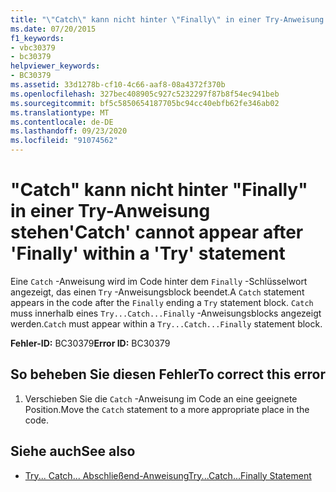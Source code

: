 ```yaml
---
title: "\"Catch\" kann nicht hinter \"Finally\" in einer Try-Anweisung stehen"
ms.date: 07/20/2015
f1_keywords:
- vbc30379
- bc30379
helpviewer_keywords:
- BC30379
ms.assetid: 33d1278b-cf10-4c66-aaf8-08a4372f370b
ms.openlocfilehash: 327bec408905c927c5232297f87b8f54ec941beb
ms.sourcegitcommit: bf5c5850654187705bc94cc40ebfb62fe346ab02
ms.translationtype: MT
ms.contentlocale: de-DE
ms.lasthandoff: 09/23/2020
ms.locfileid: "91074562"
---
```

# <a name="catch-cannot-appear-after-finally-within-a-try-statement"></a><span data-ttu-id="e637e-102">"Catch" kann nicht hinter "Finally" in einer Try-Anweisung stehen</span><span class="sxs-lookup"><span data-stu-id="e637e-102">'Catch' cannot appear after 'Finally' within a 'Try' statement</span></span>

<span data-ttu-id="e637e-103">Eine `Catch` -Anweisung wird im Code hinter dem `Finally` -Schlüsselwort angezeigt, das einen `Try` -Anweisungsblock beendet.</span><span class="sxs-lookup"><span data-stu-id="e637e-103">A `Catch` statement appears in the code after the `Finally` ending a `Try` statement block.</span></span> <span data-ttu-id="e637e-104">`Catch` muss innerhalb eines `Try...Catch...Finally` -Anweisungsblocks angezeigt werden.</span><span class="sxs-lookup"><span data-stu-id="e637e-104">`Catch` must appear within a `Try...Catch...Finally` statement block.</span></span>  
  
 <span data-ttu-id="e637e-105">**Fehler-ID:** BC30379</span><span class="sxs-lookup"><span data-stu-id="e637e-105">**Error ID:** BC30379</span></span>  
  
## <a name="to-correct-this-error"></a><span data-ttu-id="e637e-106">So beheben Sie diesen Fehler</span><span class="sxs-lookup"><span data-stu-id="e637e-106">To correct this error</span></span>  
  
1. <span data-ttu-id="e637e-107">Verschieben Sie die `Catch` -Anweisung im Code an eine geeignete Position.</span><span class="sxs-lookup"><span data-stu-id="e637e-107">Move the `Catch` statement to a more appropriate place in the code.</span></span>  
  
## <a name="see-also"></a><span data-ttu-id="e637e-108">Siehe auch</span><span class="sxs-lookup"><span data-stu-id="e637e-108">See also</span></span>

- [<span data-ttu-id="e637e-109">Try... Catch... Abschließend-Anweisung</span><span class="sxs-lookup"><span data-stu-id="e637e-109">Try...Catch...Finally Statement</span></span>](../language-reference/statements/try-catch-finally-statement.md)
